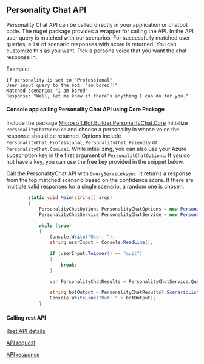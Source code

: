 ## Personality Chat API
Personality Chat API can be called directly in your application or chatbot code. The nuget package provides a wrapper for calling the API. In the API, user query is matched with our scenarios. For successfully matched user queries, a list of scenario responses with score is returned. You can customize this as you want. Pick a persona voice that you want the chat response in.

Example:

	If personality is set to "Professional" 
	User input query to the bot: "so bored!!"
	Matched scenario: "I am bored"
	Response: "Well, let me know if there’s anything I can do for you."
	

#### Console app calling Personality Chat API using Core Package
Include the package [Microsoft.Bot.Builder.PersonalityChat.Core](https://www.nuget.org/packages/Microsoft.Bot.Builder.PersonalityChat.Core/1.0.0-alpha-m1.0)
Initialize `PersonalityChatService` and choose a personality in whose voice the response should be returned. Options include `PersonalityChat.Professional`, `PersonalityChat.Friendly` or `PersonalityChat.Comical`. While intiializing, you can also use your Azure subscription key in the first argument of `PersonalitChatOptions`. If you do not have a key, you can use the free key provided in the snippet below. 

Call the PersonalityChat API with `QueryServiceAsync`. It returns a response from the top matched scenario based on the confidence score. If there are multiple valid responses for a single scenario, a random one is chosen.

```csharp
        static void Main(string[] args)
        {
            PersonalityChatOptions PersonalityChatOptions = new PersonalityChatOptions("1a517ea85ab54626b52d03658bd3ffdf", PersonalityChat.Professional);
            PersonalityChatService PersonalityChatService = new PersonalityChatService(PersonalityChatOptions);

            while (true)
            {
                Console.Write("User: ");
                string userInput = Console.ReadLine();

                if (userInput.ToLower() == "quit")
                {
                    break;
                }

                var PersonalityChatResults = PersonalityChatService.QueryServiceAsync(userInput).Result;

                string botOutput = PersonalityChatResults?.ScenarioList?.FirstOrDefault()?.Responses?.FirstOrDefault() ?? "";
                Console.WriteLine("Bot: " + botOutput);
            }
```

#### Calling rest API
[Rest API details](https://github.com/Microsoft/BotBuilder-PersonalityChat/blob/master/CSharp/Core/Library/PersonalityChatService.cs)

[API request](https://github.com/Microsoft/BotBuilder-PersonalityChat/blob/master/CSharp/Core/Library/PersonalityChatRequest.cs)

[API response](https://github.com/Microsoft/BotBuilder-PersonalityChat/blob/master/CSharp/Core/Library/PersonalityChatResults.cs)
